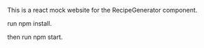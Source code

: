 This is a react mock website for the RecipeGenerator component.

run npm install.

then run npm start.
